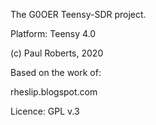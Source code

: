 The G0OER Teensy-SDR project.

Platform:  Teensy 4.0

(c)  Paul Roberts, 2020



Based on the work of:


rheslip.blogspot.com

Licence: GPL v.3






